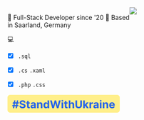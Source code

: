 <img align='right' src="https://media.giphy.com/media/U6YxrKZ84AfppW48r4/giphy.gif" width="230">

🔭 Full-Stack Developer since '20
📍 Based in Saarland, Germany

💻
* [x] `.sql` 
* [x] `.cs` `.xaml`
* [x] `.php` `.css`


[![Stand With Ukraine](https://raw.githubusercontent.com/vshymanskyy/StandWithUkraine/main/badges/StandWithUkraine.svg)](https://vshymanskyy.github.io/StandWithUkraine)
